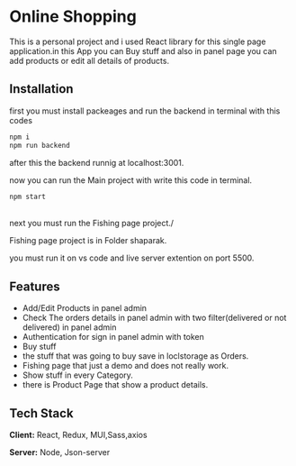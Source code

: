 # Online Shopping

This is a personal project and i used React library for this
single page application.in this App you can Buy stuff and also in panel page you can add products or
edit all details of products.

## Installation

first you must install packeages and run the backend in terminal with this codes

```bash
npm i 
npm run backend
```

after this the backend runnig at localhost:3001.


now you can run the Main project with write this code in terminal.

```bash
npm start
```

\
next you  must run the Fishing page project./

Fishing page project is in Folder shaparak.

you must run it on vs code and live server extention on port 5500.

## Features
- Add/Edit Products in panel admin
- Check The orders details in panel admin with two filter(delivered or not delivered) in panel admin
- Authentication for sign in panel admin with token
- Buy stuff
- the stuff that was going to buy save in loclstorage as Orders.
- Fishing page that just a demo and does not really work.
- Show stuff in every Category.
- there is Product Page that show a product details.


## Tech Stack

**Client:** React, Redux, MUI,Sass,axios

**Server:** Node, Json-server
        
